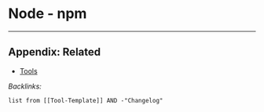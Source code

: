 # Node - npm

---

## Appendix: Related

* [Tools](../../Tools.md)

*Backlinks:*

````dataview
list from [[Tool-Template]] AND -"Changelog"
````
